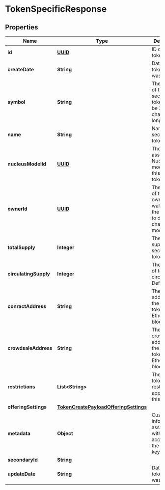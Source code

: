 
# TokenSpecificResponse

## Properties
Name | Type | Description | Notes
------------ | ------------- | ------------- | -------------
**id** | [**UUID**](UUID.md) | ID of the token record |  [optional]
**createDate** | **String** | Datetime the token record was created |  [optional]
**symbol** | **String** | The symbol of the security token. Could be 3 or 4 characters long. | 
**name** | **String** | Name of the security token. | 
**nucleusModelId** | [**UUID**](UUID.md) | The id of the associated Nucleus model for this security token | 
**ownerId** | [**UUID**](UUID.md) | The wallet id of the token owner. This wallet has the privileges to do on-chain modifications | 
**totalSupply** | **Integer** | The total supply of the security token | 
**circulatingSupply** | **Integer** | The amount of tokens in circulation. Defaults to 0 |  [optional]
**conractAddress** | **String** | The contract address of the security token on the Ethereum blockchain |  [optional]
**crowdsaleAddress** | **String** | The crowdsale address of the security token on the Ethereum blockchain |  [optional]
**restrictions** | **List&lt;String&gt;** | The array of token restrictions applied on this token. |  [optional]
**offeringSettings** | [**TokenCreatePayloadOfferingSettings**](TokenCreatePayloadOfferingSettings.md) |  |  [optional]
**metadata** | **Object** | Custom information associated with the account in the format key:value |  [optional]
**secondaryId** | **String** |  |  [optional]
**updateDate** | **String** | Datetime the token record was updated |  [optional]



